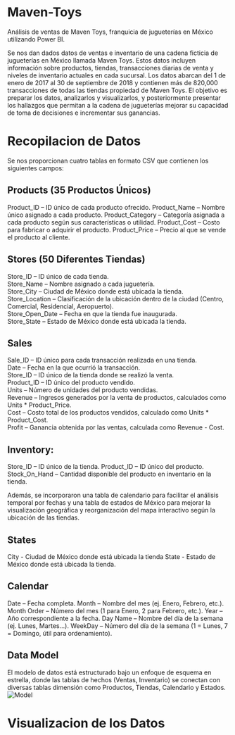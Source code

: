 # Maven-Toys
Análisis de ventas de Maven Toys, franquicia de jugueterías en México utilizando Power BI.

Se nos dan dados datos de ventas e inventario de una cadena ficticia de jugueterías en México llamada Maven Toys. Estos datos incluyen información sobre productos, tiendas, transacciones diarias de venta y niveles de inventario actuales en cada sucursal. Los datos abarcan del 1 de enero de 2017 al 30 de septiembre de 2018 y contienen más de 820,000 transacciones de todas las tiendas propiedad de Maven Toys.
El objetivo es preparar los datos, analizarlos y visualizarlos, y posteriormente presentar los hallazgos que permitan a la cadena de jugueterías mejorar su capacidad de toma de decisiones e incrementar sus ganancias.

# Recopilacion de Datos
Se nos proporcionan cuatro tablas en formato CSV que contienen los siguientes campos:

## Products (35 Productos Únicos)
Product_ID – ID único de cada producto ofrecido.
Product_Name – Nombre único asignado a cada producto.
Product_Category – Categoría asignada a cada producto según sus características o utilidad.
Product_Cost – Costo para fabricar o adquirir el producto.
Product_Price – Precio al que se vende el producto al cliente.

## Stores (50 Diferentes Tiendas)
Store_ID – ID único de cada tienda.  
Store_Name – Nombre asignado a cada juguetería.  
Store_City – Ciudad de México donde está ubicada la tienda.  
Store_Location – Clasificación de la ubicación dentro de la ciudad (Centro, Comercial, Residencial, Aeropuerto).  
Store_Open_Date – Fecha en que la tienda fue inaugurada.  
Store_State – Estado de México donde está ubicada la tienda.  

## Sales
Sale_ID – ID único para cada transacción realizada en una tienda.   
Date – Fecha en la que ocurrió la transacción.  
Store_ID – ID único de la tienda donde se realizó la venta.  
Product_ID – ID único del producto vendido.  
Units – Número de unidades del producto vendidas.  
Revenue – Ingresos generados por la venta de productos, calculados como Units * Product_Price.  
Cost – Costo total de los productos vendidos, calculado como Units * Product_Cost.  
Profit – Ganancia obtenida por las ventas, calculada como Revenue - Cost.  

## Inventory:
Store_ID – ID único de la tienda.
Product_ID – ID único del producto.
Stock_On_Hand – Cantidad disponible del producto en inventario en la tienda.

Además, se incorporaron una tabla de calendario para facilitar el análisis temporal por fechas y una tabla de estados de México para mejorar la visualización geográfica y reorganización del mapa interactivo según la ubicación de las tiendas.

## States
City - Ciudad de México donde está ubicada la tienda
State - Estado de México donde está ubicada la tienda.

## Calendar
Date – Fecha completa.
Month – Nombre del mes (ej. Enero, Febrero, etc.).
Month Order – Número del mes (1 para Enero, 2 para Febrero, etc.).
Year – Año correspondiente a la fecha.
Day Name – Nombre del día de la semana (ej. Lunes, Martes...).
WeekDay – Número del día de la semana (1 = Lunes, 7 = Domingo, útil para ordenamiento).

## Data Model
El modelo de datos está estructurado bajo un enfoque de esquema en estrella, donde las tablas de hechos (Ventas, Inventario) se conectan con diversas tablas dimensión como Productos, Tiendas, Calendario y Estados.
![Model](https://github.com/user-attachments/assets/55d87b6f-9514-432d-8efb-95c4b8055df4)

# Visualizacion de los Datos 





